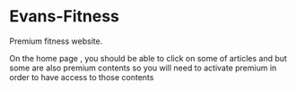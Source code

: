# Evans-Fitness
Premium fitness website. 



<p>On the home page , you should be able to click on some of articles and but some are also premium contents so you will need to activate premium in order to have access to those contents </p>
